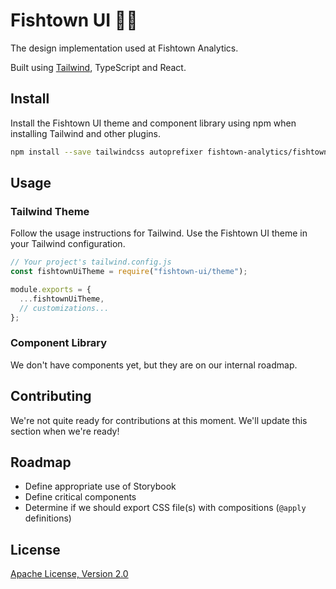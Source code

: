 # Fishtown UI 🎨🐠

The design implementation used at Fishtown Analytics.

Built using [Tailwind](https://tailwindcss.com/), TypeScript and React.

## Install

Install the Fishtown UI theme and component library using npm when installing Tailwind and other plugins.

```sh
npm install --save tailwindcss autoprefixer fishtown-analytics/fishtown-ui
```

## Usage

### Tailwind Theme

Follow the usage instructions for Tailwind. Use the Fishtown UI theme in your Tailwind configuration.

```js
// Your project's tailwind.config.js
const fishtownUiTheme = require("fishtown-ui/theme");

module.exports = {
  ...fishtownUiTheme,
  // customizations...
};
```

### Component Library

We don't have components yet, but they are on our internal roadmap.

## Contributing

We're not quite ready for contributions at this moment. We'll update this section when we're ready!

## Roadmap

- Define appropriate use of Storybook
- Define critical components
- Determine if we should export CSS file(s) with compositions (`@apply` definitions)

## License

[Apache License, Version 2.0](LICENSE)
